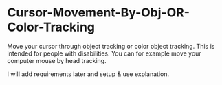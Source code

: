# Cursor-Movement-By-Obj-OR-Color-Tracking
Move your cursor through object tracking or color object tracking. This is intended for people with disabilities. You can for example move your computer mouse by head tracking.

I will add requirements later and setup & use explanation. 
